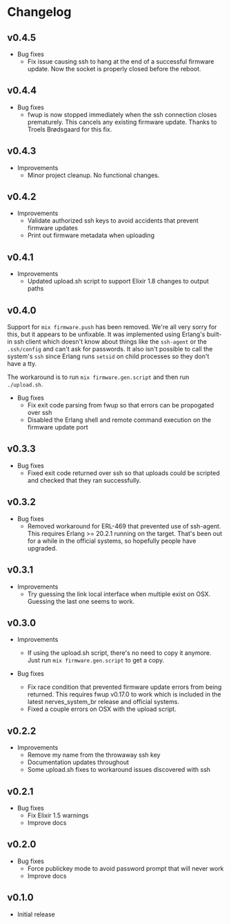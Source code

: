 # Changelog

## v0.4.5

* Bug fixes
  * Fix issue causing ssh to hang at the end of a successful firmware update.
    Now the socket is properly closed before the reboot.

## v0.4.4

* Bug fixes
  * fwup is now stopped immediately when the ssh connection closes prematurely.
    This cancels any existing firmware update. Thanks to Troels Brødsgaard for
    this fix.

## v0.4.3

* Improvements
  * Minor project cleanup. No functional changes.

## v0.4.2

* Improvements
  * Validate authorized ssh keys to avoid accidents that prevent firmware
    updates
  * Print out firmware metadata when uploading

## v0.4.1

* Improvements
  * Updated upload.sh script to support Elixir 1.8 changes to output paths

## v0.4.0

Support for `mix firmware.push` has been removed. We're all very sorry for this,
but it appears to be unfixable. It was implemented using Erlang's built-in ssh
client which doesn't know about things like the `ssh-agent` or the `.ssh/config`
and can't ask for passwords. It also isn't possible to call the system's `ssh`
since Erlang runs `setsid` on child processes so they don't have a tty.

The workaround is to run `mix firmware.gen.script` and then run `./upload.sh`.

* Bug fixes
  * Fix exit code parsing from fwup so that errors can be propogated over ssh
  * Disabled the Erlang shell and remote command execution on the firmware
    update port

## v0.3.3

* Bug fixes
  * Fixed exit code returned over ssh so that uploads could be scripted and
    checked that they ran successfully.

## v0.3.2

* Bug fixes
  * Removed workaround for ERL-469 that prevented use of ssh-agent. This
    requires Erlang >= 20.2.1 running on the target. That's been out for a while
    in the official systems, so hopefully people have upgraded.

## v0.3.1

* Improvements
  * Try guessing the link local interface when multiple exist on OSX. Guessing
    the last one seems to work.

## v0.3.0

* Improvements
  * If using the upload.sh script, there's no need to copy it anymore. Just
    run `mix firmware.gen.script` to get a copy.

* Bug fixes
  * Fix race condition that prevented firmware update errors from being
    returned. This requires fwup v0.17.0 to work which is included in the
    latest nerves_system_br release and official systems.
  * Fixed a couple errors on OSX with the upload script.

## v0.2.2

* Improvements
  * Remove my name from the throwaway ssh key
  * Documentation updates throughout
  * Some upload.sh fixes to workaround issues discovered with ssh

## v0.2.1

* Bug fixes
  * Fix Elixir 1.5 warnings
  * Improve docs

## v0.2.0

* Bug fixes
  * Force publickey mode to avoid password prompt that will never work
  * Improve docs

## v0.1.0

* Initial release
